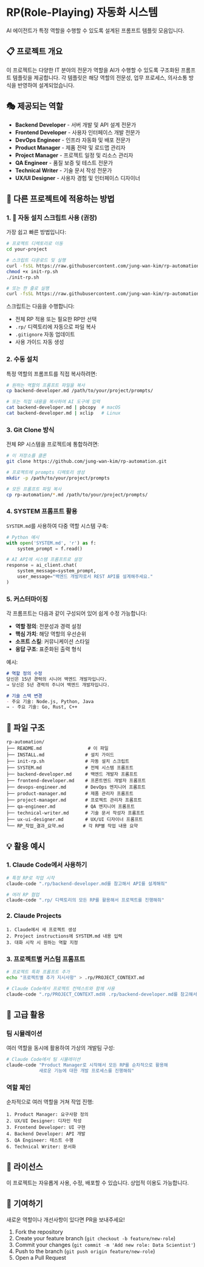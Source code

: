# RP(Role-Playing) 자동화 시스템

AI 에이전트가 특정 역할을 수행할 수 있도록 설계된 프롬프트 템플릿 모음입니다.

## 📋 프로젝트 개요

이 프로젝트는 다양한 IT 분야의 전문가 역할을 AI가 수행할 수 있도록 구조화된 프롬프트 템플릿을 제공합니다. 각 템플릿은 해당 역할의 전문성, 업무 프로세스, 의사소통 방식을 반영하여 설계되었습니다.

## 🎭 제공되는 역할

- **Backend Developer** - 서버 개발 및 API 설계 전문가
- **Frontend Developer** - 사용자 인터페이스 개발 전문가
- **DevOps Engineer** - 인프라 자동화 및 배포 전문가
- **Product Manager** - 제품 전략 및 로드맵 관리자
- **Project Manager** - 프로젝트 일정 및 리소스 관리자
- **QA Engineer** - 품질 보증 및 테스트 전문가
- **Technical Writer** - 기술 문서 작성 전문가
- **UX/UI Designer** - 사용자 경험 및 인터페이스 디자이너

## 🚀 다른 프로젝트에 적용하는 방법

### 1. 🎯 자동 설치 스크립트 사용 (권장)

가장 쉽고 빠른 방법입니다:

```bash
# 프로젝트 디렉토리로 이동
cd your-project

# 스크립트 다운로드 및 실행
curl -fsSL https://raw.githubusercontent.com/jung-wan-kim/rp-automation/master/init-rp.sh -o init-rp.sh
chmod +x init-rp.sh
./init-rp.sh

# 또는 한 줄로 실행
curl -fsSL https://raw.githubusercontent.com/jung-wan-kim/rp-automation/master/init-rp.sh | bash
```

스크립트는 다음을 수행합니다:
- 전체 RP 적용 또는 필요한 RP만 선택
- `.rp/` 디렉토리에 자동으로 파일 복사
- `.gitignore` 자동 업데이트
- 사용 가이드 자동 생성

### 2. 수동 설치

특정 역할의 프롬프트를 직접 복사하려면:

```bash
# 원하는 역할의 프롬프트 파일을 복사
cp backend-developer.md /path/to/your/project/prompts/

# 또는 직접 내용을 복사하여 AI 도구에 입력
cat backend-developer.md | pbcopy  # macOS
cat backend-developer.md | xclip   # Linux
```

### 3. Git Clone 방식

전체 RP 시스템을 프로젝트에 통합하려면:

```bash
# 이 저장소를 클론
git clone https://github.com/jung-wan-kim/rp-automation.git

# 프로젝트에 prompts 디렉토리 생성
mkdir -p /path/to/your/project/prompts

# 모든 프롬프트 파일 복사
cp rp-automation/*.md /path/to/your/project/prompts/
```

### 4. SYSTEM 프롬프트 활용

`SYSTEM.md`를 사용하여 다중 역할 시스템 구축:

```python
# Python 예시
with open('SYSTEM.md', 'r') as f:
    system_prompt = f.read()

# AI API에 시스템 프롬프트로 설정
response = ai_client.chat(
    system_message=system_prompt,
    user_message="백엔드 개발자로서 REST API를 설계해주세요."
)
```

### 5. 커스터마이징

각 프롬프트는 다음과 같이 구성되어 있어 쉽게 수정 가능합니다:

- **역할 정의**: 전문성과 경력 설정
- **핵심 가치**: 해당 역할의 우선순위
- **소프트 스킬**: 커뮤니케이션 스타일
- **응답 구조**: 표준화된 출력 형식

예시:
```markdown
# 역할 정의 수정
당신은 15년 경력의 시니어 백엔드 개발자입니다.
→ 당신은 5년 경력의 주니어 백엔드 개발자입니다.

# 기술 스택 변경
- 주요 기술: Node.js, Python, Java
→ - 주요 기술: Go, Rust, C++
```

## 📁 파일 구조

```
rp-automation/
├── README.md                 # 이 파일
├── INSTALL.md               # 설치 가이드
├── init-rp.sh               # 자동 설치 스크립트
├── SYSTEM.md                # 전체 시스템 프롬프트
├── backend-developer.md     # 백엔드 개발자 프롬프트
├── frontend-developer.md    # 프론트엔드 개발자 프롬프트
├── devops-engineer.md       # DevOps 엔지니어 프롬프트
├── product-manager.md       # 제품 관리자 프롬프트
├── project-manager.md       # 프로젝트 관리자 프롬프트
├── qa-engineer.md           # QA 엔지니어 프롬프트
├── technical-writer.md      # 기술 문서 작성자 프롬프트
├── ux-ui-designer.md        # UX/UI 디자이너 프롬프트
└── RP_작업_결과_요약.md       # 각 RP별 작업 내용 요약
```

## 💡 활용 예시

### 1. Claude Code에서 사용하기
```bash
# 특정 RP로 작업 시작
claude-code ".rp/backend-developer.md를 참고해서 API를 설계해줘"

# 여러 RP 협업
claude-code ".rp/ 디렉토리의 모든 RP를 활용해서 프로젝트를 진행해줘"
```

### 2. Claude Projects
```
1. Claude에서 새 프로젝트 생성
2. Project instructions에 SYSTEM.md 내용 입력
3. 대화 시작 시 원하는 역할 지정
```

### 3. 프로젝트별 커스텀 프롬프트
```bash
# 프로젝트 특화 프롬프트 추가
echo "프로젝트별 추가 지시사항" > .rp/PROJECT_CONTEXT.md

# Claude Code에서 프로젝트 컨텍스트와 함께 사용
claude-code ".rp/PROJECT_CONTEXT.md와 .rp/backend-developer.md를 참고해서 작업해줘"
```

## 🔧 고급 활용

### 팀 시뮬레이션
여러 역할을 동시에 활용하여 가상의 개발팀 구성:

```bash
# Claude Code에서 팀 시뮬레이션
claude-code "Product Manager로 시작해서 모든 RP를 순차적으로 활용해
            새로운 기능에 대한 개발 프로세스를 진행해줘"
```

### 역할 체인
순차적으로 여러 역할을 거쳐 작업 진행:

```
1. Product Manager: 요구사항 정의
2. UX/UI Designer: 디자인 작성
3. Frontend Developer: UI 구현
4. Backend Developer: API 개발
5. QA Engineer: 테스트 수행
6. Technical Writer: 문서화
```

## 📝 라이선스

이 프로젝트는 자유롭게 사용, 수정, 배포할 수 있습니다. 상업적 이용도 가능합니다.

## 🤝 기여하기

새로운 역할이나 개선사항이 있다면 PR을 보내주세요!

1. Fork the repository
2. Create your feature branch (`git checkout -b feature/new-role`)
3. Commit your changes (`git commit -m 'Add new role: Data Scientist'`)
4. Push to the branch (`git push origin feature/new-role`)
5. Open a Pull Request
